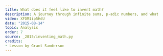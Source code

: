```yaml
---
title: What does it feel like to invent math?
description: A journey through infinite sums, p-adic numbers, and what it feels like to invent new math.
video: XFDM1ip5HdU
date: "2015-08-14"
topic: Analysis
order: 7
source: _2015/inventing_math.py
credits:
- Lesson by Grant Sanderson
---
```

